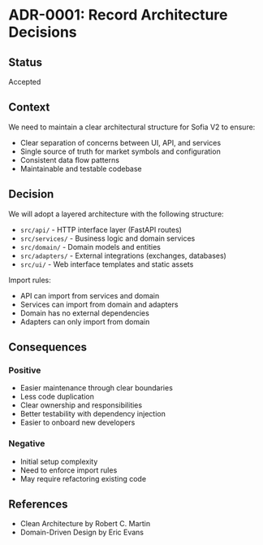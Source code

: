 # ADR-0001: Record Architecture Decisions

## Status
Accepted

## Context
We need to maintain a clear architectural structure for Sofia V2 to ensure:
- Clear separation of concerns between UI, API, and services
- Single source of truth for market symbols and configuration
- Consistent data flow patterns
- Maintainable and testable codebase

## Decision
We will adopt a layered architecture with the following structure:
- `src/api/` - HTTP interface layer (FastAPI routes)
- `src/services/` - Business logic and domain services
- `src/domain/` - Domain models and entities
- `src/adapters/` - External integrations (exchanges, databases)
- `src/ui/` - Web interface templates and static assets

Import rules:
- API can import from services and domain
- Services can import from domain and adapters
- Domain has no external dependencies
- Adapters can only import from domain

## Consequences

### Positive
- Easier maintenance through clear boundaries
- Less code duplication
- Clear ownership and responsibilities
- Better testability with dependency injection
- Easier to onboard new developers

### Negative
- Initial setup complexity
- Need to enforce import rules
- May require refactoring existing code

## References
- Clean Architecture by Robert C. Martin
- Domain-Driven Design by Eric Evans
